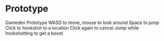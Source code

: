 # Prototype
Gamedev Prototype
WASD to move, mouse to look around
Space to jump
Click to hookshot to a location
Click again to cancel
Jump while hookshotting to get a boost
